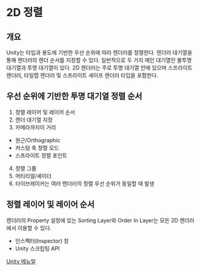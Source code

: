 # 2D 정렬

## 개요

Unity는 타입과 용도에 기반한 우선 순위에 따라 렌더러를 정렬한다. 렌더러 대기열을 통해 렌더러의 렌더 순서를 지정할 수 있다. 일반적으로 두 가지 메인 대기열인 불투명 대기열과 투명 대기열이 있다. 2D 렌더러는 주로 투명 대기열 안에 있으며 스프라이트 렌더러, 타일맵 렌더러 및 스프라이트 셰이프 렌더러 타입을 포함한다.

## 우선 순위에 기반한 투명 대기열 정렬 순서

1. 정렬 레이어 및 레이어 순서
2. 렌더 대기열 지정
3. 카메라까지이 거리
  - 원근/Orthographic
  - 커스텀 축 정렬 모드
  - 스프라이트 정렬 포인트
4. 정렬 그룹
5. 머티리얼/셰이더
6. 타이브레이커는 여러 렌더러의 정렬 우선 순위가 동일할 때 발생

## 정렬 레이어 및 레이어 순서

렌더러의 Property 설정에 있는 Sorting Layer와 Order In Layer는 모든 2D 렌더러에서 이용할 수 있다.
- 인스펙터(Inspector) 창
- Unity 스크립팅 API

[Unity 메뉴얼](https://docs.unity3d.com/kr/2019.4/Manual/2DSorting.html)
